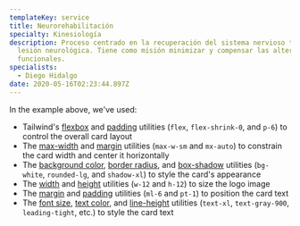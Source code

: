 ```yaml
---
templateKey: service
title: Neurorehabilitación
specialty: Kinesiología
description: Proceso centrado en la recuperación del sistema nervioso tras una
  lesión neurológica. Tiene como misión minimizar y compensar las alteraciones
  funcionales.
specialists:
  - Diego Hidalgo
date: 2020-05-16T02:23:44.897Z
---
```



In the example above, we've used:

* Tailwind's [flexbox](https://tailwindcss.com/docs/display#flex) and [padding](https://tailwindcss.com/docs/padding) utilities (`flex`, `flex-shrink-0`, and `p-6`) to control the overall card layout
* The [max-width](https://tailwindcss.com/docs/max-width) and [margin](https://tailwindcss.com/docs/margin) utilities (`max-w-sm` and `mx-auto`) to constrain the card width and center it horizontally
* The [background color](https://tailwindcss.com/docs/background-color), [border radius](https://tailwindcss.com/docs/border-radius), and [box-shadow](https://tailwindcss.com/docs/box-shadow) utilities (`bg-white`, `rounded-lg`, and `shadow-xl`) to style the card's appearance
* The [width](https://tailwindcss.com/docs/width) and [height](https://tailwindcss.com/docs/height) utilities (`w-12` and `h-12`) to size the logo image
* The [margin](https://tailwindcss.com/docs/margin) and [padding](https://tailwindcss.com/docs/padding) utilities (`ml-6` and `pt-1`) to position the card text
* The [font size](https://tailwindcss.com/docs/font-size), [text color](https://tailwindcss.com/docs/text-color), and [line-height](https://tailwindcss.com/docs/line-height) utilities (`text-xl`, `text-gray-900`, `leading-tight`, etc.) to style the card text